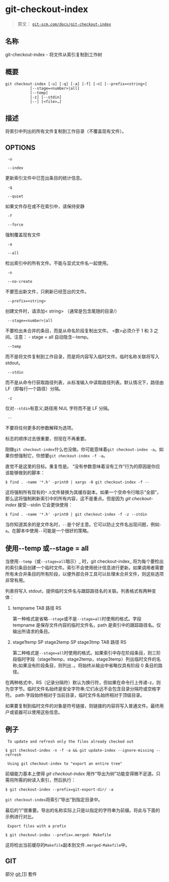 # git-checkout-index

> 原文： [`git-scm.com/docs/git-checkout-index`](https://git-scm.com/docs/git-checkout-index)

## 名称

git-checkout-index - 将文件从索引复制到工作树

## 概要

```
git checkout-index [-u] [-q] [-a] [-f] [-n] [--prefix=<string>]
		   [--stage=<number>|all]
		   [--temp]
		   [-z] [--stdin]
		   [--] [<file>…​]
```

## 描述

将索引中列出的所有文件复制到工作目录（不覆盖现有文件）。

## OPTIONS

```
 -u 
```

```
 --index 
```

更新索引文件中已签出条目的统计信息。

```
 -q 
```

```
 --quiet 
```

如果文件存在或不在索引中，请保持安静

```
 -f 
```

```
 --force 
```

强制覆盖现有文件

```
 -a 
```

```
 --all 
```

检出索引中的所有文件。不能与显式文件名一起使用。

```
 -n 
```

```
 --no-create 
```

不要签出新文件，只刷新已经签出的文件。

```
 --prefix=<string> 
```

创建文件时，请添加&lt; string&gt; （通常是包含尾随的目录/）

```
 --stage=<number>|all 
```

不要检出未合并的条目，而是从命名阶段复制出文件。 &lt;数&gt;必须介于 1 和 3 之间。注意： - stage = all 自动隐含--temp。

```
 --temp 
```

而不是将文件复制到工作目录，而是将内容写入临时文件。临时名称关联将写入 stdout。

```
 --stdin 
```

而不是从命令行获取路径列表，从标准输入中读取路径列表。默认情况下，路径由 LF（即每行一个路径）分隔。

```
 -z 
```

仅对`--stdin`有意义;路径用 NUL 字符而不是 LF 分隔。

```
 -- 
```

不要将任何更多的参数解释为选项。

标志的顺序过去很重要，但现在不再重要。

刚做`git checkout-index`什么也没做。你可能意味着`git checkout-index -a`。如果你想强制它，你想要`git checkout-index -f -a`。

直觉不是这里的目标。重复性是。 “没有参数意味着没有工作”行为的原因是你应该能够做到的脚本：

```
$ find . -name '*.h' -print0 | xargs -0 git checkout-index -f --
```

这将强制所有现有的`*.h`文件替换为其缓存副本。如果一个空命令行暗示“全部”，那么这将强制刷新索引中的所有内容，这不是重点。但是因为 _git checkout-index_ 接受--stdin 它会更快使用：

```
$ find . -name '*.h' -print0 | git checkout-index -f -z --stdin
```

当你知道其余的是文件名时，`--`是个好主意。它可以防止文件名出现问题，例如`-a`。在脚本中使用`--`可能是一个很好的策略。

## 使用--temp 或--stage = all

当使用`--temp`（或`--stage=all`暗示）_ 时，git checkout-index_ 将为每个要检出的索引条目创建一个临时文件。索引不会使用统计信息进行更新。如果调用者需要所有未合并条目的所有阶段，以便外部合并工具可以处理未合并文件，则这些选项非常有用。

列表将写入 stdout，提供临时文件名与跟踪路径名的关联。列表格式有两种变体：

1.  tempname TAB 路径 RS

    第一种格式是省略`--stage`或不是`--stage=all`时使用的格式。字段 tempname 是保存文件内容的临时文件名，path 是索引中的跟踪路径名。仅输出所请求的条目。

2.  stage1temp SP stage2temp SP stage3tmp TAB 路径 RS

    第二种格式是`--stage=all`时使用的格式。如果索引中存在阶段条目，则三阶段临时字段（stage1temp，stage2temp，stage3temp）列出临时文件的名称;如果没有阶段条目，则列出`.`。将始终从输出中省略仅具有阶段 0 条目的路径。

在两种格式中，RS（记录分隔符）默认为换行符，但如果在命令行上传递-z，则为空字节。临时文件名始终是安全字符串;它们永远不会包含目录分隔符或空格字符。 path 字段始终相对于当前目录，临时文件名始终相对于顶级目录。

如果要复制到临时文件的对象是符号链接，则链接的内容将写入普通文件。最终用户或瓷器可以使用这些信息。

## 例子

```
 To update and refresh only the files already checked out 
```

```
$ git checkout-index -n -f -a && git update-index --ignore-missing --refresh
```

```
 Using git checkout-index to "export an entire tree" 
```

前缀能力基本上使得 _git checkout-index_ 用作“导出为树”功能变得微不足道。只需将所需的树读入索引，然后执行：

```
$ git checkout-index --prefix=git-export-dir/ -a
```

`git checkout-index`将索引“导出”到指定目录中。

最后的“/”很重要。导出的名称实际上只是以指定的字符串为前缀。将此与下面的示例进行对比。

```
 Export files with a prefix 
```

```
$ git checkout-index --prefix=.merged- Makefile
```

这将检出当前缓存的`Makefile`副本到文件`.merged-Makefile`中。

## GIT

部分 [git [1]](https://git-scm.com/docs/git) 套件